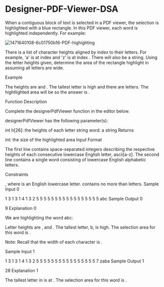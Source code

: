 # Designer-PDF-Viewer-DSA

When a contiguous block of text is selected in a PDF viewer, the selection is highlighted with a blue rectangle. In this PDF viewer, each word is highlighted independently. For example:

![1471640108-6c01750b16-PDF-highighting](https://github.com/user-attachments/assets/087d7fbc-2bdc-48f2-bc45-ca53709fc2bc)


There is a list of  character heights aligned by index to their letters. For example, 'a' is at index  and 'z' is at index . There will also be a string. Using the letter heights given, determine the area of the rectangle highlight in  assuming all letters are  wide.

Example
 

The heights are  and . The tallest letter is  high and there are  letters. The hightlighted area will be  so the answer is .

Function Description

Complete the designerPdfViewer function in the editor below.

designerPdfViewer has the following parameter(s):

int h[26]: the heights of each letter
string word: a string
Returns

int: the size of the highlighted area
Input Format

The first line contains  space-separated integers describing the respective heights of each consecutive lowercase English letter, ascii[a-z].
The second line contains a single word consisting of lowercase English alphabetic letters.

Constraints

, where  is an English lowercase letter.
 contains no more than  letters.
Sample Input 0

1 3 1 3 1 4 1 3 2 5 5 5 5 5 5 5 5 5 5 5 5 5 5 5 5 5
abc
Sample Output 0

9
Explanation 0

We are highlighting the word abc:

Letter heights are ,  and . The tallest letter, b, is  high. The selection area for this word is .

Note: Recall that the width of each character is .

Sample Input 1

1 3 1 3 1 4 1 3 2 5 5 5 5 5 5 5 5 5 5 5 5 5 5 5 5 7
zaba
Sample Output 1

28
Explanation 1

The tallest letter in  is  at . The selection area for this word is .
